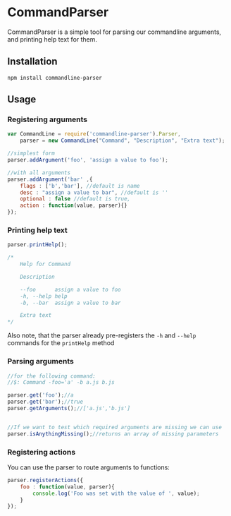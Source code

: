 CommandParser
============

CommandParser is a simple tool for parsing our commandline arguments, and printing help text for them.

## Installation

`npm install commandline-parser`

## Usage

### Registering arguments
```js
var CommandLine = require('commandline-parser').Parser,
	parser = new CommandLine("Command", "Description", "Extra text");

//simplest form
parser.addArgument('foo', 'assign a value to foo');

//with all arguments
parser.addArgument('bar' ,{
	flags : ['b','bar'], //default is name
	desc : "assign a value to bar", //default is ''
	optional : false //default is true,
	action : function(value, parser){}
});
```
### Printing help text

```js
parser.printHelp();

/*
	Help for Command

	Description

	--foo      assign a value to foo
	-h, --help help
	-b, --bar  assign a value to bar

	Extra text
*/
```

Also note, that the parser already pre-registers the `-h` and `--help` commands for the `printHelp` method


### Parsing arguments

```js
//for the following command:
//$: Command -foo='a' -b a.js b.js

parser.get('foo');//a
parser.get('bar');//true
parser.getArguments();//['a.js','b.js']


//If we want to test which required arguments are missing we can use
parser.isAnythingMissing();//returns an array of missing parameters
```

### Registering actions
You can use the parser to route arguments to functions:

```js
parser.registerActions({
	foo : function(value, parser){
		console.log('Foo was set with the value of ', value);
	}
});
```
